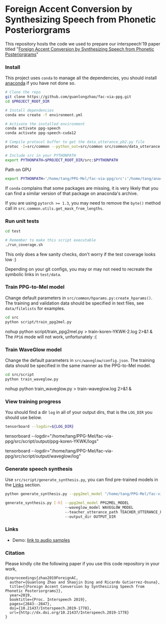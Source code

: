 # Foreign Accent Conversion by Synthesizing Speech from Phonetic Posteriorgrams

This repository hosts the code we used to
prepare our interspeech'19 paper titled "[Foreign Accent Conversion by Synthesizing Speech from Phonetic Posteriorgrams](https://www.isca-archive.org/interspeech_2019/zhao19f_interspeech.pdf)"

### Install

This project uses `conda` to manage all the dependencies, you should install [anaconda](https://anaconda.org/) if you have not done so. 

```bash
# Clone the repo
git clone https://github.com/guanlongzhao/fac-via-ppg.git
cd $PROJECT_ROOT_DIR

# Install dependencies
conda env create -f environment.yml

# Activate the installed environment
conda activate ppg-speech
conda activate ppg-speech-cuda12

# Compile protocol buffer to get the data_utterance_pb2.py file
protoc -I=src/common --python_out=src/common src/common/data_utterance.proto

# Include src in your PYTHONPATH
export PYTHONPATH=$PROJECT_ROOT_DIR/src:$PYTHONPATH
```
Path on GPU
```bash
export PYTHONPATH='/home/tang/PPG-Mel/fac-via-ppg/src':'/home/tang/anaconda3/envs/ppg-speech/lib/python3.7'
```

If `conda` complains that some packages are missing, it is very likely that you can find a similar version of that package on anaconda's archive.

If you are using `pytorch >= 1.3`, you may need to remove the `byte()` method call in `src.common.utils.get_mask_from_lengths`.

### Run unit tests

```bash
cd test

# Remember to make this script executable
./run_coverage.sh
```

This only does a few sanity checks, don't worry if the test coverage looks low :)

Depending on your git configs, you may or may not need to recreate the symbolic links in `test/data`.

### Train PPG-to-Mel model
Change default parameters in `src/common/hparams.py:create_hparams()`.
The training and validation data should be specified in text files, see `data/filelists` for examples.

```bash
cd src
python script/train_ppg2mel.py
```
nohup python script/train_ppg2mel.py > train-koren-YKWK-2.log 2>&1 &
The `FP16` mode will not work, unfortunately :(

### Train WaveGlow model
Change the default parameters in `src/waveglow/config.json`. The training data should be specified in the same manner as the PPG-to-Mel model.

```bash
cd src/script
python train_waveglow.py
```
nohup python train_waveglow.py > train-waveglow.log 2>&1 &

### View training progress
You should find a dir `log` in all of your output dirs, that is the `LOG_DIR` you should use below.

```bash
tensorboard --logdir=${LOG_DIR}
```
tensorboard --logdir="/home/tang/PPG-Mel/fac-via-ppg/src/script/output/ppg-koren-YKWK/logs"

tensorboard --logdir="/home/tang/PPG-Mel/fac-via-ppg/src/script/output/waveglow/log"

### Generate speech synthesis
Use `src/script/generate_synthesis.py`, you can find pre-trained models in the [Links](#Links) section.

```bash
python generate_synthesis.py --ppg2mel_model "/home/tang/PPG-Mel/fac-via-ppg/src/script/output/ppg-koren-YKWK/checkpoint_40000" --waveglow_model "/home/tang/PPG-Mel/fac-via-ppg/src/script/output/waveglow/waveglow_1210000" --teacher_utterance_path "/home/tang/PPG-Mel/fac-via-ppg/recordings/L1/arctic_b0498.wav" --output_dir "/home/tang/PPG-Mel/fac-via-ppg/src/script/output/synthesis"
```
```bash
generate_synthesis.py [-h] --ppg2mel_model PPG2MEL_MODEL
                           --waveglow_model WAVEGLOW_MODEL
                           --teacher_utterance_path TEACHER_UTTERANCE_PATH
                           --output_dir OUTPUT_DIR
```

### Links

- Demo: [link to audio samples](https://guanlongzhao.github.io/demo/fac-via-ppg)

### Citation
Please kindly cite the following paper if you use this code repository in your work,

```
@inproceedings{zhao2019ForeignAC,
  author={Guanlong Zhao and Shaojin Ding and Ricardo Gutierrez-Osuna},
  title={{Foreign Accent Conversion by Synthesizing Speech from Phonetic Posteriorgrams}},
  year=2019,
  booktitle={Proc. Interspeech 2019},
  pages={2843--2847},
  doi={10.21437/Interspeech.2019-1778},
  url={http://dx.doi.org/10.21437/Interspeech.2019-1778}
}
```

